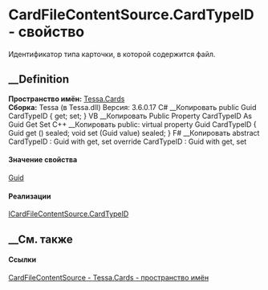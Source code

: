 # CardFileContentSource.CardTypeID - свойство
Идентификатор типа карточки, в которой содержится файл.
##  __Definition
 **Пространство имён:** [Tessa.Cards](N_Tessa_Cards.htm)  
 **Сборка:** Tessa (в Tessa.dll) Версия: 3.6.0.17
C# __Копировать
     public Guid CardTypeID { get; set; }
VB __Копировать
     Public Property CardTypeID As Guid
    	Get
    	Set
C++ __Копировать
     public:
    virtual property Guid CardTypeID {
    	Guid get () sealed;
    	void set (Guid value) sealed;
    }
F# __Копировать
     abstract CardTypeID : Guid with get, set
    override CardTypeID : Guid with get, set
#### Значение свойства
[Guid](https://learn.microsoft.com/dotnet/api/system.guid)
#### Реализации
[ICardFileContentSource.CardTypeID](P_Tessa_Cards_ICardFileContentSource_CardTypeID.htm)  
##  __См. также
#### Ссылки
[CardFileContentSource - ](T_Tessa_Cards_CardFileContentSource.htm)
[Tessa.Cards - пространство имён](N_Tessa_Cards.htm)
